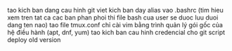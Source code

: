 tao kich ban dang cau hinh git
viet kich ban day alias vao .bashrc (tim hieu xem tren tat ca cac ban phan phoi thi file bash cua user se duoc luu duoi dang ten nao)
tao file tmux.conf
chỉ cài vim bằng trình quản lý gói gốc của hệ điều hành (apt, dnf, yum)
tao kich ban cau hinh credencial cho git
script deploy old version


